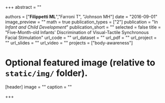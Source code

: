 +++
abstract = ""

authors = ["**Filippetti ML**","Farroni T", "Johnson MH"]
date = "2016-09-01"
image_preview = ""
math = true
publication_types = ["2"]
publication = "In *Infant and Child Development*"
publication_short = ""
selected = false
title = "Five-Month-old Infants' Discrimination of Visual-Tactile Synchronous Facial Stimulation"
url_code = ""
url_dataset = ""
url_pdf = ""
url_project = ""
url_slides = ""
url_video = ""
projects = ["body-awareness"]

# Optional featured image (relative to `static/img/` folder).
[header]
image = ""
caption = ""

+++